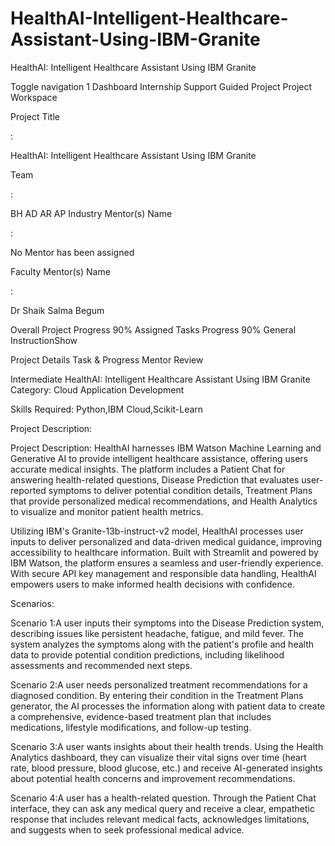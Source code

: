 # HealthAI-Intelligent-Healthcare-Assistant-Using-IBM-Granite
HealthAI: Intelligent Healthcare Assistant Using IBM Granite

Toggle navigation
1
 Dashboard
 Internship
 Support
Guided Project
Project Workspace

Project Title

:

HealthAI: Intelligent Healthcare Assistant Using IBM Granite

Team

:

BH
AD
AR
AP
Industry Mentor(s) Name

:

No Mentor has been assigned

Faculty Mentor(s) Name

:

Dr Shaik Salma Begum

Overall Project Progress
90%
Assigned Tasks Progress
90%
General InstructionShow
               
Project Details
Task & Progress
Mentor Review
 
Intermediate
HealthAI: Intelligent Healthcare Assistant Using IBM Granite
Category: Cloud Application Development

Skills Required:
Python,IBM Cloud,Scikit-Learn

Project Description:

Project Description:
HealthAI harnesses IBM Watson Machine Learning and Generative AI to provide intelligent healthcare assistance, offering users accurate medical insights. The platform includes a Patient Chat for answering health-related questions, Disease Prediction that evaluates user-reported symptoms to deliver potential condition details, Treatment Plans that provide personalized medical recommendations, and Health Analytics to visualize and monitor patient health metrics.

Utilizing IBM's Granite-13b-instruct-v2 model, HealthAI processes user inputs to deliver personalized and data-driven medical guidance, improving accessibility to healthcare information. Built with Streamlit and powered by IBM Watson, the platform ensures a seamless and user-friendly experience. With secure API key management and responsible data handling, HealthAI empowers users to make informed health decisions with confidence.

Scenarios:

Scenario 1:A user inputs their symptoms into the Disease Prediction system, describing issues like persistent headache, fatigue, and mild fever. The system analyzes the symptoms along with the patient's profile and health data to provide potential condition predictions, including likelihood assessments and recommended next steps.

Scenario 2:A user needs personalized treatment recommendations for a diagnosed condition. By entering their condition in the Treatment Plans generator, the AI processes the information along with patient data to create a comprehensive, evidence-based treatment plan that includes medications, lifestyle modifications, and follow-up testing.

Scenario 3:A user wants insights about their health trends. Using the Health Analytics dashboard, they can visualize their vital signs over time (heart rate, blood pressure, blood glucose, etc.) and receive AI-generated insights about potential health concerns and improvement recommendations.

Scenario 4:A user has a health-related question. Through the Patient Chat interface, they can ask any medical query and receive a clear, empathetic response that includes relevant medical facts, acknowledges limitations, and suggests when to seek professional medical advice.


